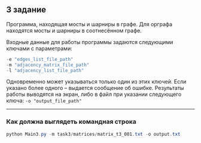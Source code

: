 ## 3 задание

Программа, находящая мосты и шарниры в графе. Для орграфа находятся
мосты и шарниры в соотнесённом графе.

Входные данные для работы программы задаются следующими ключами
с параметрами:

```powershell
-e "edges_list_file_path"
-m "adjacency_matrix_file_path"
-l "adjacency_list_file_path"
```

Одновременно может указываться только один из этих ключей. Если
указано более одного – выдается сообщение об ошибке.
Результаты работы выводятся на экран, либо в файл при указании
следующего ключа: ```-o "output_file_path"```

___
### Как должна выглядеть командная строка
```powershell
python Main3.py -m task3/matrices/matrix_t3_001.txt -o output.txt 
```